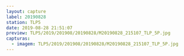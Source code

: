 ```yaml
---
layout: capture
label: 20190828
station: TLP5
date: 2019-08-28 21:51:07
preview: TLP5/2019/201908/20190828/M20190828_215107_TLP_5P.jpg
capturas:
  - imagem: TLP5/2019/201908/20190828/M20190828_215107_TLP_5P.jpg
---
```

